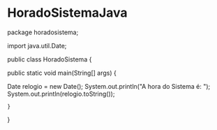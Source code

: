 # HoradoSistemaJava

package horadosistema;

import java.util.Date;

 
public class HoradoSistema {
  
  

public static void main(String[] args) {

Date relogio = new Date();
        System.out.println("A hora do Sistema é: ");
        System.out.println(relogio.toString());
            
    }
    
}
